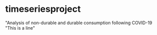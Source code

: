 # timeseriesproject
"Analysis of non-durable and durable consumption following COVID-19
"This is a line"
